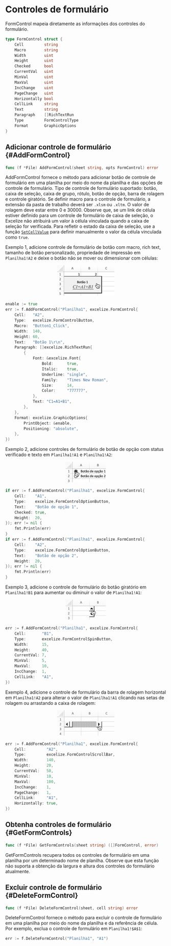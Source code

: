 # Controles de formulário

FormControl mapeia diretamente as informações dos controles do formulário.

```go
type FormControl struct {
    Cell         string
    Macro        string
    Width        uint
    Height       uint
    Checked      bool
    CurrentVal   uint
    MinVal       uint
    MaxVal       uint
    IncChange    uint
    PageChange   uint
    Horizontally bool
    CellLink     string
    Text         string
    Paragraph    []RichTextRun
    Type         FormControlType
    Format       GraphicOptions
}
```

## Adicionar controle de formulário {#AddFormControl}

```go
func (f *File) AddFormControl(sheet string, opts FormControl) error
```

AddFormControl fornece o método para adicionar botão de controle de formulário em uma planilha por meio do nome da planilha e das opções de controle de formulário. Tipo de controle de formulário suportado: botão, caixa de seleção, caixa de grupo, rótulo, botão de opção, barra de rolagem e controle giratório. Se definir macro para o controle de formulário, a extensão da pasta de trabalho deverá ser `.xlsm` ou `.xltm`. O valor de rolagem deve estar entre 0 e 30000. Observe que, se um link de célula estiver definido para um controle de formulário de caixa de seleção, o Excelize não atribuirá um valor à célula vinculada quando a caixa de seleção for verificada. Para refletir o estado da caixa de seleção, use a função [`SetCellValue`](cell.md#SetCellValue) para definir manualmente o valor da célula vinculada como `true`.

Exemplo 1, adicione controle de formulário de botão com macro, rich text, tamanho de botão personalizado, propriedade de impressão em `Planilha1!A2` e deixe o botão não se mover ou dimensionar com células:

<p align="center"><img width="180" src="./images/form_ctrl_button.gif" alt="adicionar controle de formulário de botão com Excelize"></p>

```go
enable := true
err := f.AddFormControl("Planilha1", excelize.FormControl{
    Cell:   "A2",
    Type:   excelize.FormControlButton,
    Macro:  "Button1_Click",
    Width:  140,
    Height: 60,
    Text:   "Botão 1\r\n",
    Paragraph: []excelize.RichTextRun{
        {
            Font: &excelize.Font{
                Bold:      true,
                Italic:    true,
                Underline: "single",
                Family:    "Times New Roman",
                Size:      14,
                Color:     "777777",
            },
            Text: "C1=A1+B1",
        },
    },
    Format: excelize.GraphicOptions{
        PrintObject: &enable,
        Positioning: "absolute",
    },
})
```

Exemplo 2, adicione controles de formulário de botão de opção com status verificado e texto em `Planilha1!A1` e `Planilha1!A2`:

<p align="center"><img width="126" src="./images/form_ctrl_option_button.gif" alt="adicionar controles de formulário de botão de opção com Excelize"></p>

```go
if err := f.AddFormControl("Planilha1", excelize.FormControl{
    Cell:    "A1",
    Type:    excelize.FormControlOptionButton,
    Text:    "Botão de opção 1",
    Checked: true,
    Height:  20,
}); err != nil {
    fmt.Println(err)
}
if err := f.AddFormControl("Planilha1", excelize.FormControl{
    Cell:    "A2",
    Type:    excelize.FormControlOptionButton,
    Text:    "Botão de opção 2",
    Height:  20,
}); err != nil {
    fmt.Println(err)
}
```

Exemplo 3, adicione o controle de formulário do botão giratório em `Planilha1!B1` para aumentar ou diminuir o valor de `Planilha1!A1`:

<p align="center"><img width="126" src="./images/form_ctrl_spin_button.gif" alt="adicionar controle de formulário de botão giratório com Excelize"></p>

```go
err := f.AddFormControl("Planilha1", excelize.FormControl{
    Cell:       "B1",
    Type:       excelize.FormControlSpinButton,
    Width:      15,
    Height:     40,
    CurrentVal: 7,
    MinVal:     5,
    MaxVal:     10,
    IncChange:  1,
    CellLink:   "A1",
})
```

Exemplo 4, adicione o controle de formulário da barra de rolagem horizontal em `Planilha1!A2` para alterar o valor de `Planilha1!A1` clicando nas setas de rolagem ou arrastando a caixa de rolagem:

<p align="center"><img width="180" src="./images/form_ctrl_scroll_bar.gif" alt="adicionar controle de formulário de barra de rolagem horizontal com Excelize"></p>

```go
err := f.AddFormControl("Planilha1", excelize.FormControl{
    Cell:         "A2",
    Type:         excelize.FormControlScrollBar,
    Width:        140,
    Height:       20,
    CurrentVal:   50,
    MinVal:       10,
    MaxVal:       100,
    IncChange:    1,
    PageChange:   1,
    CellLink:     "A1",
    Horizontally: true,
})
```

## Obtenha controles de formulário {#GetFormControls}

```go
func (f *File) GetFormControls(sheet string) ([]FormControl, error)
```

GetFormControls recupera todos os controles de formulário em uma planilha por um determinado nome de planilha. Observe que esta função não suporta a obtenção da largura e altura dos controles do formulário atualmente.

## Excluir controle de formulário {#DeleteFormControl}

```go
func (f *File) DeleteFormControl(sheet, cell string) error
```

DeleteFormControl fornece o método para excluir o controle de formulário em uma planilha por meio do nome da planilha e da referência de célula. Por exemplo, exclua o controle de formulário em `Planilha1!$A$1`:

```go
err := f.DeleteFormControl("Planilha1", "A1")
```

